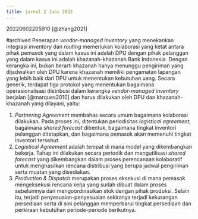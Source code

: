 ```yaml
---
title: jurnal 2 Juni 2022
...
```

20220602205910
[@zhang2021]

#archived
Penerapan _vendor-managed inventory_ yang menekankan integrasi _inventory_ dan _routing_ memerlukan kolaborasi yang ketat antara pihak pemasok yang dalam kasus ini adalah DPU dengan pihak pelanggan yang dalam kasus ini adalah khazanah-khazanah Bank Indonesia. Dengan kerangka ini, bukan berarti khazanah hanya menunggu pengiriman yang dijadwalkan oleh DPU karena khazanah memiliki pengamatan lapangan yang lebih baik dari DPU untuk menentukan kebutuhan uang. Secara generik, terdapat tiga protokol yang menentukan bagaimana operasionalisasi distribusi dalam kerangka _vendor-managed inventory_ berjalan [@marques2010] dan harus dilakukan oleh DPU dan khazanah-khazanah yang dilayani, yaitu:

1. _Partnering Agreement_ membahas secara umum bagaimana kolaborasi dilakukan. Pada proses ini, ditentukan periodisitas _logistical agreement_, bagaimana _shared forecast_ dibentuk, bagaimana tingkat inventori pelanggan ditetapkan, dan bagaimana pemasok akan memenuhi tingkat inventori tersebut.
2. _Logistical Agreement_ adalah tempat di mana model yang dikembangkan bekerja. Tahap ini dilakukan secara periodik dan mengutilisasi _shared forecast_ yang dikembangkan dalam proses perencanaan kolaboratif untuk menghasilkan rencana distribusi yang berupa jadwal pengiriman serta muatan yang disediakan.
3. _Production & Dispatch_ merupakan proses eksekusi di mana pemasok mengeksekusi rencana kerja yang sudah dibuat dalam proses sebelumnya dan mengoordinasikan stok dengan pihak produksi. Selain itu, terjadi penyesuaian-penyesuaian sekiranya terjadi kekurangan persediaan serta di sini pelanggan memperbarui tingkat persediaan dan perkiraan kebutuhan periode-periode berikutnya.